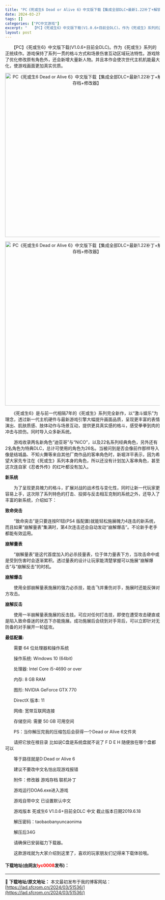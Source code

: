 ```yaml
---
title: "PC《死或生6 Dead or Alive 6》中文版下载【集成全部DLC+最新1.22补丁+解锁存档+修改器】"
date: 2024-03-27
tags: []
categories: ["PC中文游戏"]
excerpt: "　　【PC】《死或生6》中文版下载(V1.0.6+目前全DLC)。作为《死或生》系列的正统续作。游戏保持了系列一贯的格斗方式和场景伤害互动区域玩法特性。游戏除了优化修改原有角色外，还会新增大量新人物。并且本作会使次世代主机机能最大化，使游戏画面更加真实优质。 　　《死或生6》是与前一代相隔7年的《死&hellip;"
layout: post
---
```


 <p>　　【PC】《死或生6》中文版下载(V1.0.6+目前全DLC)。作为《死或生》系列的正统续作。游戏保持了系列一贯的格斗方式和场景伤害互动区域玩法特性。游戏除了优化修改原有角色外，还会新增大量新人物。并且本作会使次世代主机机能最大化，使游戏画面更加真实优质。</p> <p align="center"><img align="" border="0" src="https://lad.sfcrom.cn/wp-content/uploads/2024/03/20240327_6603b6ad83976.webp" width="533" alt="PC《死或生6 Dead or Alive 6》中文版下载【集成全部DLC+最新1.22补丁+解锁存档+修改器】" /></p> <p align="center"><img align="" border="0" src="https://lad.sfcrom.cn/wp-content/uploads/2024/03/20240327_6603b6ade33fc.webp" width="533" alt="PC《死或生6 Dead or Alive 6》中文版下载【集成全部DLC+最新1.22补丁+解锁存档+修改器】" /></p> <p>　　《死或生6》是与前一代相隔7年的《死或生》系列完全新作，以&ldquo;激斗娱乐&rdquo;为理念，透过新一代主机硬件与最新游戏引擎大幅提升画面品质，呈现更丰富的表情演出、肌肤质感、肢体动作与场景互动，提供更具真实感的格斗，感受拳拳到肉的冲击与损伤。同时导入众多新系统。</p> <p>　　游戏收录两名新角色&ldquo;迪亚哥&rdquo;与&ldquo;NiCO&rdquo;，以及22名系列经典角色，另外还有2名角色为特典DLC，总计可使用的角色为26名。当被问到是否会像前作那样导入像是结城晶、不知火舞等来自其他厂商作品的客串角色时，新堀洋平表示，因为希望大家先专注在《死或生》系列本身的角色，所以还没有计划加入客串角色，甚至这次连自家《忍者外传》的红叶都没有加入。</p> <p><strong>新系统</strong></p> <p>　　为了呈现更具魄力的格斗，扩展对战的战术性与变化性，同时让新一代玩家更容易上手，这次除了系列特色的打击、投掷与反击相互克制的系统之外，还导入了丰富的新系统，介绍如下：</p> <p><strong>致命突击</strong></p> <p>　　&ldquo;致命突击&rdquo;是只要连按R1钮(PS4 版配置)就能轻松施展魄力4连击的新系统，而且如果&ldquo;崩解量表&rdquo;集满时，第4次连击还会自动发动&ldquo;崩解爆击&rdquo;。不论新手老手都能有效运用。</p> <p><strong>崩解量表</strong></p> <p>　　&ldquo;崩解量表&rdquo;是这代首度加入的必杀技量表，位于体力量表下方，当攻击命中或是受到伤害时会逐渐累积。透过量表的设计让玩家能清楚掌握可以施展&ldquo;崩解爆击&rdquo;与&ldquo;崩解反击&rdquo;的时机。</p> <p><strong>崩解爆击</strong></p> <p>　　使用全部崩解量表施展的强力必杀技，能击飞并重伤对手，施展时还能反弹对方攻击。</p> <p><strong>崩解反击</strong></p> <p>　　使用一半崩解量表施展的反击技。可应对任何打击技，即使在遭受攻击硬直或是陷入致命昏迷的状态下亦能施展。成功施展后会绕到对手背后，可以立即针对无防备的对手展开一轮猛攻。</p> <p><strong>最低配置:</strong></p> <p>　　需要 64 位处理器和操作系统</p> <p>　　操作系统: Windows 10 (64bit)</p> <p>　　处理器: Intel Core i5-4690 or over</p> <p>　　内存: 8 GB RAM</p> <p>　　图形: NVIDIA GeForce GTX 770</p> <p>　　DirectX 版本: 11</p> <p>　　网络: 宽带互联网连接</p> <p>　　存储空间: 需要 50 GB 可用空间</p> <p>　　PS：当你解压完我的压缩包后会获得一个Dead or Alive 6文件夹</p> <p>　　请把它放在根目录 比如说C盘是系统盘就不说了 F D E H 随便放在哪个盘都可以</p> <p>　　等于路径就是D:Dead or Alive 6</p> <p>　　建议不要改中文名怕出现游戏报错</p> <p>　　附件：修改器 游戏存档 联机补丁</p> <p>　　游戏运行DOA6.exe进入游戏</p> <p>　　游戏自带中文 已设置默认中文</p> <p>　　游戏版本 死或生6 V1.0.6+目前全DLC 中文 截止版本日期2019.6.18</p> <p>　　解压密码：taobaobanyuncaonima</p> <p>　　解压后34G</p> <p>　　请确保已安装磁力下载器。</p> <p>　　这款游戏就为大家介绍到这里了，喜欢的玩家朋友们记得来下载体验哦。</p> <p><h4>下载地址(由网友<font color="red">lyc0008</font>发布)：</h4></p> 

---
📖 **下载地址/原文地址：** 本文最初发布于我的博客网站：[https://lad.sfcrom.cn/2024/03/51536/](https://lad.sfcrom.cn/2024/03/51536/)
